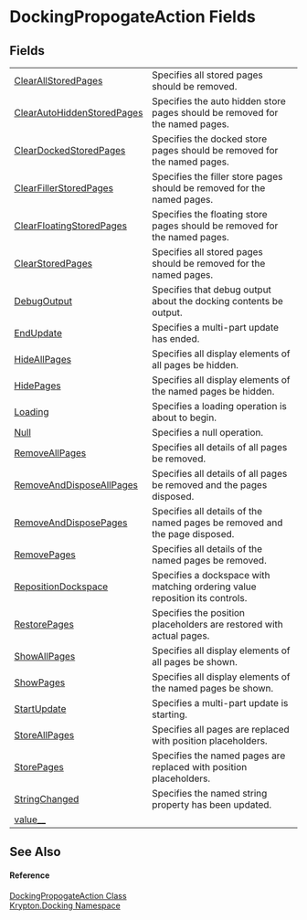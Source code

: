# DockingPropogateAction Fields




## Fields
<table>
<tr>
<td><a href="7fb8f1fc-b797-590e-90d2-1b5fd3d8b554.md">ClearAllStoredPages</a></td>
<td>Specifies all stored pages should be removed.</td></tr>
<tr>
<td><a href="a1cb53b1-a124-7de0-d947-8aed02251048.md">ClearAutoHiddenStoredPages</a></td>
<td>Specifies the auto hidden store pages should be removed for the named pages.</td></tr>
<tr>
<td><a href="696e9715-74ba-9fed-945a-30bf61775a56.md">ClearDockedStoredPages</a></td>
<td>Specifies the docked store pages should be removed for the named pages.</td></tr>
<tr>
<td><a href="b8acfe1e-2190-f811-4d16-820b9eaadbfe.md">ClearFillerStoredPages</a></td>
<td>Specifies the filler store pages should be removed for the named pages.</td></tr>
<tr>
<td><a href="84accf47-30ed-0e2f-4163-b387deda9ab0.md">ClearFloatingStoredPages</a></td>
<td>Specifies the floating store pages should be removed for the named pages.</td></tr>
<tr>
<td><a href="4792c243-1c84-cefb-b2c8-dbf5e79d1bab.md">ClearStoredPages</a></td>
<td>Specifies all stored pages should be removed for the named pages.</td></tr>
<tr>
<td><a href="d80d1475-920d-4349-e488-7d7da0a45e54.md">DebugOutput</a></td>
<td>Specifies that debug output about the docking contents be output.</td></tr>
<tr>
<td><a href="144fc6aa-c858-b91e-4013-abdecbf41126.md">EndUpdate</a></td>
<td>Specifies a multi-part update has ended.</td></tr>
<tr>
<td><a href="b5e0bd3e-dd2c-3216-835b-7449a2940bbc.md">HideAllPages</a></td>
<td>Specifies all display elements of all pages be hidden.</td></tr>
<tr>
<td><a href="24e008a6-a418-5bba-4fe7-a92e4a2a260b.md">HidePages</a></td>
<td>Specifies all display elements of the named pages be hidden.</td></tr>
<tr>
<td><a href="b5e55993-8036-d227-a8c8-07df6be73d11.md">Loading</a></td>
<td>Specifies a loading operation is about to begin.</td></tr>
<tr>
<td><a href="0101eeaf-c057-8373-f3f1-8fab8b28142c.md">Null</a></td>
<td>Specifies a null operation.</td></tr>
<tr>
<td><a href="daf5d476-474c-8908-ce94-9ef28eb383d9.md">RemoveAllPages</a></td>
<td>Specifies all details of all pages be removed.</td></tr>
<tr>
<td><a href="0f997a7b-1865-0479-5612-6e6576f4d7b1.md">RemoveAndDisposeAllPages</a></td>
<td>Specifies all details of all pages be removed and the pages disposed.</td></tr>
<tr>
<td><a href="13f89e39-332b-56c4-6462-ec52442a1b58.md">RemoveAndDisposePages</a></td>
<td>Specifies all details of the named pages be removed and the page disposed.</td></tr>
<tr>
<td><a href="fbb52581-1eb8-106a-7186-5e9033e490b4.md">RemovePages</a></td>
<td>Specifies all details of the named pages be removed.</td></tr>
<tr>
<td><a href="608fbf6a-a3d9-5428-c7bc-f828b538a6fb.md">RepositionDockspace</a></td>
<td>Specifies a dockspace with matching ordering value reposition its controls.</td></tr>
<tr>
<td><a href="70c59808-5978-aac0-ef6f-a43d3fe00e29.md">RestorePages</a></td>
<td>Specifies the position placeholders are restored with actual pages.</td></tr>
<tr>
<td><a href="a27430a3-d6de-6cc5-0626-2fd232983202.md">ShowAllPages</a></td>
<td>Specifies all display elements of all pages be shown.</td></tr>
<tr>
<td><a href="29791f83-d460-007f-23a7-084be95542e3.md">ShowPages</a></td>
<td>Specifies all display elements of the named pages be shown.</td></tr>
<tr>
<td><a href="ccfbd6c1-5fd0-3a35-98e7-62c2fe8aac3c.md">StartUpdate</a></td>
<td>Specifies a multi-part update is starting.</td></tr>
<tr>
<td><a href="ee7fc98a-b6e2-2226-cd9b-903c8249e316.md">StoreAllPages</a></td>
<td>Specifies all pages are replaced with position placeholders.</td></tr>
<tr>
<td><a href="b2db6fca-03ea-52d0-1dd6-35d274419c17.md">StorePages</a></td>
<td>Specifies the named pages are replaced with position placeholders.</td></tr>
<tr>
<td><a href="b3aca0e6-468f-3ca3-b15f-ba0c47b88d0f.md">StringChanged</a></td>
<td>Specifies the named string property has been updated.</td></tr>
<tr>
<td><a href="9f322150-ceba-3b34-c6c1-ae06f3175d8c.md">value__</a></td>
<td> </td></tr>
</table>

## See Also


#### Reference
<a href="7f54ea85-3f61-4ec0-2801-456b9b81d82e.md">DockingPropogateAction Class</a>  
<a href="98399376-cf41-9454-4b4d-4fab2ca20bc7.md">Krypton.Docking Namespace</a>  
